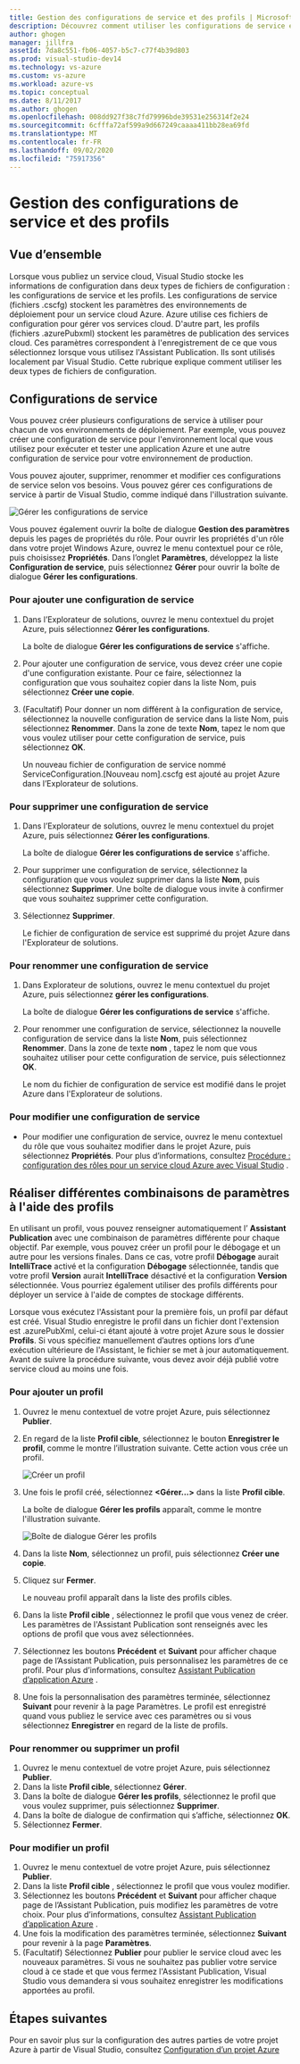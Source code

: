 ```yaml
---
title: Gestion des configurations de service et des profils | Microsoft Docs
description: Découvrez comment utiliser les configurations de service et les fichiers de configuration de profils | qui stockent les paramètres pour les environnements de déploiement et comment publier les paramètres pour les services cloud.
author: ghogen
manager: jillfra
assetId: 7da8c551-fb06-4057-b5c7-c77f4b39d803
ms.prod: visual-studio-dev14
ms.technology: vs-azure
ms.custom: vs-azure
ms.workload: azure-vs
ms.topic: conceptual
ms.date: 8/11/2017
ms.author: ghogen
ms.openlocfilehash: 008dd927f38c7fd79996bde39531e256314f2e24
ms.sourcegitcommit: 6cfffa72af599a9d667249caaaa411bb28ea69fd
ms.translationtype: MT
ms.contentlocale: fr-FR
ms.lasthandoff: 09/02/2020
ms.locfileid: "75917356"
---
```

# <a name="how-to-manage-service-configurations-and-profiles"></a>Gestion des configurations de service et des profils
## <a name="overview"></a>Vue d’ensemble
Lorsque vous publiez un service cloud, Visual Studio stocke les informations de configuration dans deux types de fichiers de configuration : les configurations de service et les profils. Les configurations de service (fichiers .cscfg) stockent les paramètres des environnements de déploiement pour un service cloud Azure. Azure utilise ces fichiers de configuration pour gérer vos services cloud. D'autre part, les profils (fichiers .azurePubxml) stockent les paramètres de publication des services cloud. Ces paramètres correspondent à l'enregistrement de ce que vous sélectionnez lorsque vous utilisez l'Assistant Publication. Ils sont utilisés localement par Visual Studio. Cette rubrique explique comment utiliser les deux types de fichiers de configuration.

## <a name="service-configurations"></a>Configurations de service
Vous pouvez créer plusieurs configurations de service à utiliser pour chacun de vos environnements de déploiement. Par exemple, vous pouvez créer une configuration de service pour l'environnement local que vous utilisez pour exécuter et tester une application Azure et une autre configuration de service pour votre environnement de production.

Vous pouvez ajouter, supprimer, renommer et modifier ces configurations de service selon vos besoins. Vous pouvez gérer ces configurations de service à partir de Visual Studio, comme indiqué dans l'illustration suivante.

![Gérer les configurations de service](./media/vs-azure-tools-service-configurations-and-profiles-how-to-manage/manage-service-config.png)

Vous pouvez également ouvrir la boîte de dialogue **Gestion des paramètres** depuis les pages de propriétés du rôle. Pour ouvrir les propriétés d'un rôle dans votre projet Windows Azure, ouvrez le menu contextuel pour ce rôle, puis choisissez **Propriétés**. Dans l’onglet **Paramètres**, développez la liste **Configuration de service**, puis sélectionnez **Gérer** pour ouvrir la boîte de dialogue **Gérer les configurations**.

### <a name="to-add-a-service-configuration"></a>Pour ajouter une configuration de service
1. Dans l’Explorateur de solutions, ouvrez le menu contextuel du projet Azure, puis sélectionnez **Gérer les configurations**.
   
    La boîte de dialogue **Gérer les configurations de service** s'affiche.
2. Pour ajouter une configuration de service, vous devez créer une copie d'une configuration existante. Pour ce faire, sélectionnez la configuration que vous souhaitez copier dans la liste Nom, puis sélectionnez **Créer une copie**.
3. (Facultatif) Pour donner un nom différent à la configuration de service, sélectionnez la nouvelle configuration de service dans la liste Nom, puis sélectionnez **Renommer**. Dans la zone de texte **Nom**, tapez le nom que vous voulez utiliser pour cette configuration de service, puis sélectionnez **OK**.
   
    Un nouveau fichier de configuration de service nommé ServiceConfiguration.[Nouveau nom].cscfg est ajouté au projet Azure dans l’Explorateur de solutions.

### <a name="to-delete-a-service-configuration"></a>Pour supprimer une configuration de service
1. Dans l’Explorateur de solutions, ouvrez le menu contextuel du projet Azure, puis sélectionnez **Gérer les configurations**.
   
    La boîte de dialogue **Gérer les configurations de service** s'affiche.
2. Pour supprimer une configuration de service, sélectionnez la configuration que vous voulez supprimer dans la liste **Nom**, puis sélectionnez **Supprimer**. Une boîte de dialogue vous invite à confirmer que vous souhaitez supprimer cette configuration.
3. Sélectionnez **Supprimer**.
   
     Le fichier de configuration de service est supprimé du projet Azure dans l'Explorateur de solutions.

### <a name="to-rename-a-service-configuration"></a>Pour renommer une configuration de service
1. Dans Explorateur de solutions, ouvrez le menu contextuel du projet Azure, puis sélectionnez **gérer les configurations**.
   
    La boîte de dialogue **Gérer les configurations de service** s'affiche.
2. Pour renommer une configuration de service, sélectionnez la nouvelle configuration de service dans la liste **Nom**, puis sélectionnez **Renommer**. Dans la zone de texte **nom** , tapez le nom que vous souhaitez utiliser pour cette configuration de service, puis sélectionnez **OK**.
   
    Le nom du fichier de configuration de service est modifié dans le projet Azure dans l'Explorateur de solutions.

### <a name="to-change-a-service-configuration"></a>Pour modifier une configuration de service
* Pour modifier une configuration de service, ouvrez le menu contextuel du rôle que vous souhaitez modifier dans le projet Azure, puis sélectionnez **Propriétés**. Pour plus d’informations, consultez [Procédure : configuration des rôles pour un service cloud Azure avec Visual Studio](vs-azure-tools-configure-roles-for-cloud-service.md) .

## <a name="make-different-setting-combinations-by-using-profiles"></a>Réaliser différentes combinaisons de paramètres à l'aide des profils
En utilisant un profil, vous pouvez renseigner automatiquement l’ **Assistant Publication** avec une combinaison de paramètres différente pour chaque objectif. Par exemple, vous pouvez créer un profil pour le débogage et un autre pour les versions finales. Dans ce cas, votre profil **Débogage** aurait **IntelliTrace** activé et la configuration **Débogage** sélectionnée, tandis que votre profil **Version** aurait **IntelliTrace** désactivé et la configuration **Version** sélectionnée. Vous pourriez également utiliser des profils différents pour déployer un service à l'aide de comptes de stockage différents.

Lorsque vous exécutez l'Assistant pour la première fois, un profil par défaut est créé. Visual Studio enregistre le profil dans un fichier dont l'extension est .azurePubXml, celui-ci étant ajouté à votre projet Azure sous le dossier **Profils**. Si vous spécifiez manuellement d’autres options lors d’une exécution ultérieure de l'Assistant, le fichier se met à jour automatiquement. Avant de suivre la procédure suivante, vous devez avoir déjà publié votre service cloud au moins une fois.

### <a name="to-add-a-profile"></a>Pour ajouter un profil
1. Ouvrez le menu contextuel de votre projet Azure, puis sélectionnez **Publier**.
2. En regard de la liste **Profil cible**, sélectionnez le bouton **Enregistrer le profil**, comme le montre l’illustration suivante. Cette action vous crée un profil.
   
    ![Créer un profil](./media/vs-azure-tools-service-configurations-and-profiles-how-to-manage/create-new-profile.png)
3. Une fois le profil créé, sélectionnez **<Gérer...>** dans la liste **Profil cible**.
   
    La boîte de dialogue **Gérer les profils** apparaît, comme le montre l'illustration suivante.
   
    ![Boîte de dialogue Gérer les profils](./media/vs-azure-tools-service-configurations-and-profiles-how-to-manage/manage-profiles.png)
4. Dans la liste **Nom**, sélectionnez un profil, puis sélectionnez **Créer une copie**.
5. Cliquez sur **Fermer**.
   
    Le nouveau profil apparaît dans la liste des profils cibles.
6. Dans la liste **Profil cible** , sélectionnez le profil que vous venez de créer. Les paramètres de l'Assistant Publication sont renseignés avec les options de profil que vous avez sélectionnées.
7. Sélectionnez les boutons **Précédent** et **Suivant** pour afficher chaque page de l’Assistant Publication, puis personnalisez les paramètres de ce profil. Pour plus d’informations, consultez [Assistant Publication d’application Azure](vs-azure-tools-publish-azure-application-wizard.md) .
8. Une fois la personnalisation des paramètres terminée, sélectionnez **Suivant** pour revenir à la page Paramètres. Le profil est enregistré quand vous publiez le service avec ces paramètres ou si vous sélectionnez **Enregistrer** en regard de la liste de profils.

### <a name="to-rename-or-delete-a-profile"></a>Pour renommer ou supprimer un profil
1. Ouvrez le menu contextuel de votre projet Azure, puis sélectionnez **Publier**.
2. Dans la liste **Profil cible**, sélectionnez **Gérer**.
3. Dans la boîte de dialogue **Gérer les profils**, sélectionnez le profil que vous voulez supprimer, puis sélectionnez **Supprimer**.
4. Dans la boîte de dialogue de confirmation qui s’affiche, sélectionnez **OK**.
5. Sélectionnez **Fermer**.

### <a name="to-change-a-profile"></a>Pour modifier un profil
1. Ouvrez le menu contextuel de votre projet Azure, puis sélectionnez **Publier**.
2. Dans la liste **Profil cible** , sélectionnez le profil que vous voulez modifier.
3. Sélectionnez les boutons **Précédent** et **Suivant** pour afficher chaque page de l’Assistant Publication, puis modifiez les paramètres de votre choix. Pour plus d’informations, consultez [Assistant Publication d’application Azure](vs-azure-tools-publish-azure-application-wizard.md) .
4. Une fois la modification des paramètres terminée, sélectionnez **Suivant** pour revenir à la page **Paramètres**.
5. (Facultatif) Sélectionnez **Publier** pour publier le service cloud avec les nouveaux paramètres. Si vous ne souhaitez pas publier votre service cloud à ce stade et que vous fermez l'Assistant Publication, Visual Studio vous demandera si vous souhaitez enregistrer les modifications apportées au profil.

## <a name="next-steps"></a>Étapes suivantes
Pour en savoir plus sur la configuration des autres parties de votre projet Azure à partir de Visual Studio, consultez [Configuration d’un projet Azure](vs-azure-tools-cloud-service-retain-a-constant-virtual-ip-address.md)
